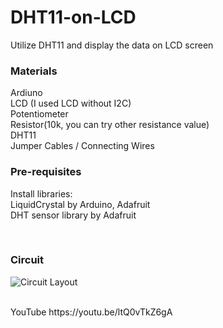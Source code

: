 # DHT11-on-LCD
Utilize DHT11 and display the data on LCD screen
<br>

### **Materials**
Ardiuno
<br> LCD (I used LCD without I2C)
<br>Potentiometer
<br>Resistor(10k, you can try other resistance value)
<br>DHT11
<br>Jumper Cables / Connecting Wires
<br>

### **Pre-requisites**
Install libraries:
<br>   LiquidCrystal by Arduino, Adafruit
<br>   DHT sensor library by Adafruit

<br>

### Circuit
![Circuit Layout](https://github.com/Heracles404/DHT11-on-LCD/assets/103508458/08fd6a3f-12bc-4778-a0c6-956ac642b586)


<br>
YouTube
https://youtu.be/ltQ0vTkZ6gA
